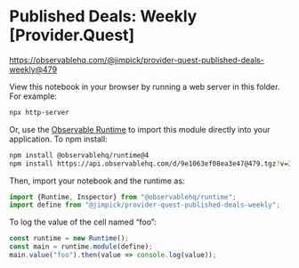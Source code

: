 # Published Deals: Weekly [Provider.Quest]

https://observablehq.com/@jimpick/provider-quest-published-deals-weekly@479

View this notebook in your browser by running a web server in this folder. For
example:

~~~sh
npx http-server
~~~

Or, use the [Observable Runtime](https://github.com/observablehq/runtime) to
import this module directly into your application. To npm install:

~~~sh
npm install @observablehq/runtime@4
npm install https://api.observablehq.com/d/9e1063ef08ea3e47@479.tgz?v=3
~~~

Then, import your notebook and the runtime as:

~~~js
import {Runtime, Inspector} from "@observablehq/runtime";
import define from "@jimpick/provider-quest-published-deals-weekly";
~~~

To log the value of the cell named “foo”:

~~~js
const runtime = new Runtime();
const main = runtime.module(define);
main.value("foo").then(value => console.log(value));
~~~
